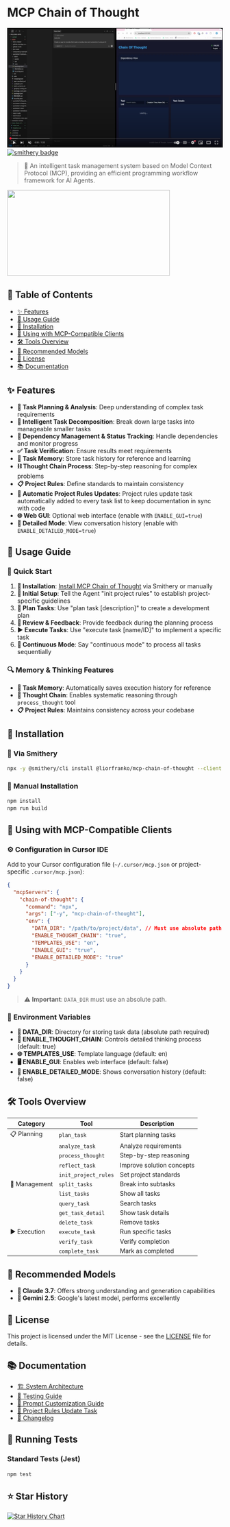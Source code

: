# MCP Chain of Thought

[![Chain of Thought Demo](/docs/youtube.png)](https://youtu.be/hzOCwwGSQhs)
[![smithery badge](https://smithery.ai/badge/@liorfranko/mcp-chain-of-thought)](https://smithery.ai/server/@liorfranko/mcp-chain-of-thought)

> 🚀 An intelligent task management system based on Model Context Protocol (MCP), providing an efficient programming workflow framework for AI Agents.

<a href="https://glama.ai/mcp/servers/@liorfranko/mcp-chain-of-thought">
  <img width="380" height="200" src="https://glama.ai/mcp/servers/@liorfranko/mcp-chain-of-thought/badge" />
</a>

## 📑 Table of Contents

- [✨ Features](#features)
- [🧭 Usage Guide](#usage-guide)
- [🔧 Installation](#installation)
- [🔌 Using with MCP-Compatible Clients](#clients)
- [🛠️ Tools Overview](#tools)
- [🤖 Recommended Models](#recommended)
- [📄 License](#license)
- [📚 Documentation](#documentation)

## ✨ Features

- **🧠 Task Planning & Analysis**: Deep understanding of complex task requirements
- **🧩 Intelligent Task Decomposition**: Break down large tasks into manageable smaller tasks
- **🔄 Dependency Management & Status Tracking**: Handle dependencies and monitor progress
- **✅ Task Verification**: Ensure results meet requirements
- **💾 Task Memory**: Store task history for reference and learning
- **⛓️ Thought Chain Process**: Step-by-step reasoning for complex problems
- **📋 Project Rules**: Define standards to maintain consistency
- **🔄 Automatic Project Rules Updates**: Project rules update task automatically added to every task list to keep documentation in sync with code
- **🌐 Web GUI**: Optional web interface (enable with `ENABLE_GUI=true`)
- **📝 Detailed Mode**: View conversation history (enable with `ENABLE_DETAILED_MODE=true`)

## 🧭 Usage Guide

### 🚀 Quick Start

1. **🔽 Installation**: [Install MCP Chain of Thought](#installation) via Smithery or manually
2. **🏁 Initial Setup**: Tell the Agent "init project rules" to establish project-specific guidelines
3. **📝 Plan Tasks**: Use "plan task [description]" to create a development plan
4. **👀 Review & Feedback**: Provide feedback during the planning process
5. **▶️ Execute Tasks**: Use "execute task [name/ID]" to implement a specific task
6. **🔄 Continuous Mode**: Say "continuous mode" to process all tasks sequentially

### 🔍 Memory & Thinking Features

- **💾 Task Memory**: Automatically saves execution history for reference
- **🔄 Thought Chain**: Enables systematic reasoning through `process_thought` tool
- **📋 Project Rules**: Maintains consistency across your codebase

## 🔧 Installation

### 🔽 Via Smithery
```bash
npx -y @smithery/cli install @liorfranko/mcp-chain-of-thought --client claude
```

### 🔽 Manual Installation
```bash
npm install
npm run build
```

## 🔌 Using with MCP-Compatible Clients

### ⚙️ Configuration in Cursor IDE

Add to your Cursor configuration file (`~/.cursor/mcp.json` or project-specific `.cursor/mcp.json`):

```json
{
  "mcpServers": {
    "chain-of-thought": {
      "command": "npx",
      "args": ["-y", "mcp-chain-of-thought"],
      "env": {
        "DATA_DIR": "/path/to/project/data", // Must use absolute path
        "ENABLE_THOUGHT_CHAIN": "true",
        "TEMPLATES_USE": "en",
        "ENABLE_GUI": "true",
        "ENABLE_DETAILED_MODE": "true"
      }
    }
  }
}
```

> ⚠️ **Important**: `DATA_DIR` must use an absolute path.

### 🔧 Environment Variables

- **📁 DATA_DIR**: Directory for storing task data (absolute path required)
- **🧠 ENABLE_THOUGHT_CHAIN**: Controls detailed thinking process (default: true)
- **🌐 TEMPLATES_USE**: Template language (default: en)
- **🖥️ ENABLE_GUI**: Enables web interface (default: false)
- **📝 ENABLE_DETAILED_MODE**: Shows conversation history (default: false)

## 🛠️ Tools Overview

| Category          | Tool                  | Description                                |
|-------------------|------------------------|--------------------------------------------|
| 📋 Planning       | `plan_task`            | Start planning tasks                       |
|                   | `analyze_task`         | Analyze requirements                       |
|                   | `process_thought`      | Step-by-step reasoning                     |
|                   | `reflect_task`         | Improve solution concepts                  |
|                   | `init_project_rules`   | Set project standards                      |
| 🧩 Management     | `split_tasks`          | Break into subtasks                        |
|                   | `list_tasks`           | Show all tasks                             |
|                   | `query_task`           | Search tasks                               |
|                   | `get_task_detail`      | Show task details                          |
|                   | `delete_task`          | Remove tasks                               |
| ▶️ Execution      | `execute_task`         | Run specific tasks                         |
|                   | `verify_task`          | Verify completion                          |
|                   | `complete_task`        | Mark as completed                          |

## 🤖 Recommended Models

- **👑 Claude 3.7**: Offers strong understanding and generation capabilities
- **💎 Gemini 2.5**: Google's latest model, performs excellently

## 📄 License

This project is licensed under the MIT License - see the [LICENSE](LICENSE) file for details.

## 📚 Documentation

- [🏗️ System Architecture](docs/en/architecture.md)
- [🧪 Testing Guide](docs/en/testing.md)
- [🔧 Prompt Customization Guide](docs/en/prompt-customization.md)
- [🔄 Project Rules Update Task](docs/en/project-rules-update-task.md)
- [📝 Changelog](CHANGELOG.md)

## 🧪 Running Tests

### Standard Tests (Jest)
```bash
npm test
```
## ⭐ Star History

[![Star History Chart](https://api.star-history.com/svg?repos=liorfranko/mcp-chain-of-thought&type=Timeline)](https://www.star-history.com/#liorfranko/mcp-chain-of-thought&Timeline)
